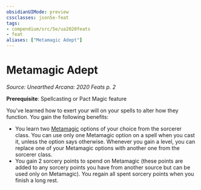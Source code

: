 ```yaml
---
obsidianUIMode: preview
cssclasses: json5e-feat
tags:
- compendium/src/5e/ua2020feats
- feat
aliases: ["Metamagic Adept"]
---
```

# Metamagic Adept
*Source: Unearthed Arcana: 2020 Feats p. 2*  

**Prerequisite**: Spellcasting or Pact Magic feature

You've learned how to exert your will on your spells to alter how they function. You gain the following benefits:

- You learn two [Metamagic](/Systems/5e/optional-features/list-metamagic.md) options of your choice from the sorcerer class. You can use only one Metamagic option on a spell when you cast it, unless the option says otherwise. Whenever you gain a level, you can replace one of your Metamagic options with another one from the sorcerer class.  
- You gain 2 sorcery points to spend on Metamagic (these points are added to any sorcery points you have from another source but can be used only on Metamagic). You regain all spent sorcery points when you finish a long rest.
